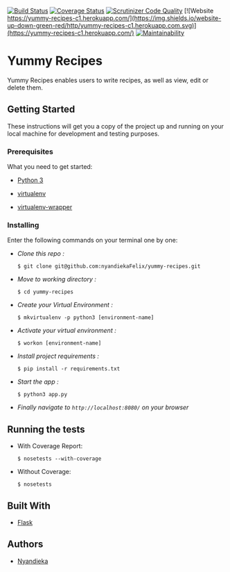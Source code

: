 [![Build Status](https://travis-ci.org/nyandiekaFelix/yummy-recipes.svg?branch=master)](https://travis-ci.org/nyandiekaFelix/yummy-recipes)
[![Coverage Status](https://coveralls.io/repos/github/nyandiekaFelix/yummy-recipes/badge.svg?branch=master)](https://coveralls.io/github/nyandiekaFelix/yummy-recipes?branch=master)
[![Scrutinizer Code Quality](https://scrutinizer-ci.com/g/nyandiekaFelix/yummy-recipes/badges/quality-score.png?b=master)](https://scrutinizer-ci.com/g/nyandiekaFelix/yummy-recipes/?branch=master)
[![Website https://yummy-recipes-c1.herokuapp.com/](https://img.shields.io/website-up-down-green-red/http/yummy-recipes-c1.herokuapp.com.svg)](https://yummy-recipes-c1.herokuapp.com/)
[![Maintainability](https://api.codeclimate.com/v1/badges/7e84426a8f8674159daf/maintainability)](https://codeclimate.com/github/nyandiekaFelix/yummy-recipes/maintainability)

# Yummy Recipes

Yummy Recipes enables users to write recipes, as well as view, edit or delete them.

## Getting Started

These instructions will get you a copy of the project up and running on your local machine for development and testing purposes. 

### Prerequisites

What you need to get started:

- [Python 3](https://www.python.org/download/releases/3.0/)

- [virtualenv](https://virtualenv.pypa.io/en/stable/)

- [virtualenv-wrapper](http://virtualenvwrapper.readthedocs.io/en/latest/)

### Installing

Enter the following commands on your terminal one by one:

- *Clone this repo :*

    ```$ git clone git@github.com:nyandiekaFelix/yummy-recipes.git```

- *Move to working directory :*
    
    ``` $ cd yummy-recipes ```

- *Create your Virtual Environment :*
    
    ```$ mkvirtualenv -p python3 [environment-name] ```

- *Activate your virtual environment :*
    
    ```$ workon [environment-name] ```

- *Install project requirements :*
    
    ```$ pip install -r requirements.txt ```

- *Start the app :*
    
    ```$ python3 app.py ``` 

- *Finally navigate to ```http://localhost:8080/``` on your browser*

## Running the tests

- With Coverage Report: 
    
    ```$ nosetests --with-coverage ```

- Without Coverage: 
    
    ```$ nosetests ```

## Built With

- [Flask](http://flask.pocoo.org/)

## Authors

- [Nyandieka](https://github.com/nyandiekafelix)
